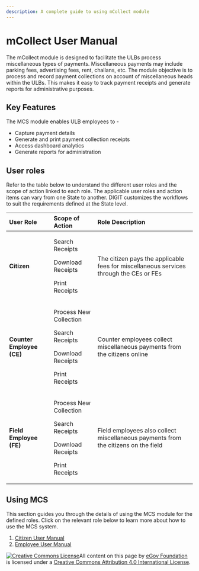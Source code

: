 ```yaml
---
description: A complete guide to using mCollect module
---
```


# mCollect User Manual

The mCollect module is designed to facilitate the ULBs process miscellaneous types of payments. Miscellaneous payments may include parking fees, advertising fees, rent, challans, etc. The module objective is to process and record payment collections on account of miscellaneous heads within the ULBs. This makes it easy to track payment receipts and generate reports for administrative purposes.

## Key Features <a id="key-features"></a>

The MCS module enables ULB employees to -

* Capture payment details
* Generate and print payment collection receipts
* Access dashboard analytics
* Generate reports for administration

## **User roles** <a id="user-roles"></a>

Refer to the table below to understand the different user roles and the scope of action linked to each role. The applicable user roles and action items can vary from one State to another. DIGIT customizes the workflows to suit the requirements defined at the State level.

<table>
  <thead>
    <tr>
      <th style="text-align:left"><b>User Role</b>
      </th>
      <th style="text-align:left"><b>Scope of Action</b>
      </th>
      <th style="text-align:left"><b>Role Description</b>
      </th>
    </tr>
  </thead>
  <tbody>
    <tr>
      <td style="text-align:left"><b>Citizen</b>
      </td>
      <td style="text-align:left">
        <p>Search Receipts</p>
        <p>Download Receipts</p>
        <p>Print Receipts</p>
      </td>
      <td style="text-align:left">The citizen pays the applicable fees for miscellaneous services through
        the CEs or FEs</td>
    </tr>
    <tr>
      <td style="text-align:left"><b>Counter Employee (CE)</b>
      </td>
      <td style="text-align:left">
        <p>Process New Collection</p>
        <p>Search Receipts</p>
        <p>Download Receipts</p>
        <p>Print Receipts</p>
      </td>
      <td style="text-align:left">Counter employees collect miscellaneous payments from the citizens online</td>
    </tr>
    <tr>
      <td style="text-align:left"><b>Field Employee (FE)</b>
      </td>
      <td style="text-align:left">
        <p>Process New Collection</p>
        <p>Search Receipts</p>
        <p>Download Receipts</p>
        <p>Print Receipts</p>
      </td>
      <td style="text-align:left">Field employees also collect miscellaneous payments from the citizens
        on the field</td>
    </tr>
  </tbody>
</table>

## **Using MCS** <a id="using-mcs"></a>

This section guides you through the details of using the MCS module for the defined roles. Click on the relevant role below to learn more about how to use the MCS system.

1. [Citizen User Manual](mcs-citizen-user-manual.md)
2. [Employee User Manual](mcs-employee-user-manual.md)

[![Creative Commons License](https://i.creativecommons.org/l/by/4.0/80x15.png)](http://creativecommons.org/licenses/by/4.0/)All content on this page by [eGov Foundation ](https://egov.org.in/)is licensed under a [Creative Commons Attribution 4.0 International License](http://creativecommons.org/licenses/by/4.0/).

